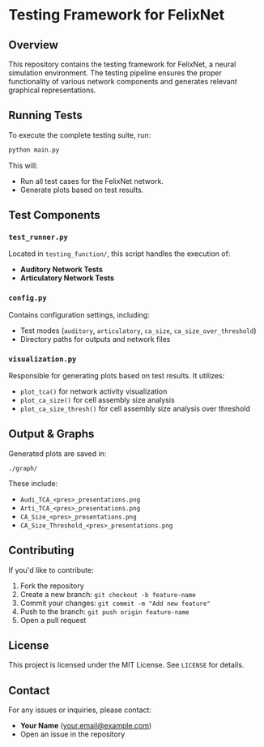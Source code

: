 # Testing Framework for FelixNet

## Overview
This repository contains the testing framework for FelixNet, a neural simulation environment. The testing pipeline ensures the proper functionality of various network components and generates relevant graphical representations.


## Running Tests
To execute the complete testing suite, run:
```sh
python main.py
```
This will:
- Run all test cases for the FelixNet network.
- Generate plots based on test results.

## Test Components
### `test_runner.py`
Located in `testing_function/`, this script handles the execution of:
- **Auditory Network Tests**
- **Articulatory Network Tests**

### `config.py`
Contains configuration settings, including:
- Test modes (`auditory`, `articulatory`, `ca_size`, `ca_size_over_threshold`)
- Directory paths for outputs and network files

### `visualization.py`
Responsible for generating plots based on test results. It utilizes:
- `plot_tca()` for network activity visualization
- `plot_ca_size()` for cell assembly size analysis
- `plot_ca_size_thresh()` for cell assembly size analysis over threshold

## Output & Graphs
Generated plots are saved in:
```
./graph/
```
These include:
- `Audi_TCA_<pres>_presentations.png`
- `Arti_TCA_<pres>_presentations.png`
- `CA_Size_<pres>_presentations.png`
- `CA_Size_Threshold_<pres>_presentations.png`

## Contributing
If you'd like to contribute:
1. Fork the repository
2. Create a new branch: `git checkout -b feature-name`
3. Commit your changes: `git commit -m "Add new feature"`
4. Push to the branch: `git push origin feature-name`
5. Open a pull request

## License
This project is licensed under the MIT License. See `LICENSE` for details.

## Contact
For any issues or inquiries, please contact:
- **Your Name** (your.email@example.com)
- Open an issue in the repository

